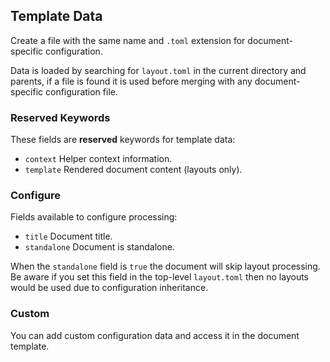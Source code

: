 ## Template Data

Create a file with the same name and `.toml` extension for document-specific configuration.

Data is loaded by searching for `layout.toml` in the current directory and parents, if a file is found it is used before merging with any document-specific configuration file.

### Reserved Keywords

These fields are **reserved** keywords for template data:

* `context` Helper context information.
* `template` Rendered document content (layouts only).

### Configure

Fields available to configure processing:

* `title` Document title.
* `standalone` Document is standalone.

When the `standalone` field is `true` the document will skip layout processing. Be aware if you set this field in the top-level `layout.toml` then no layouts would be used due to configuration inheritance.

### Custom

You can add custom configuration data and access it in the document template.

